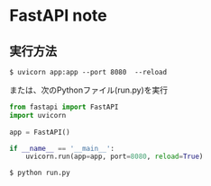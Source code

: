 # FastAPI note

## 実行方法


```
$ uvicorn app:app --port 8080  --reload 
```

または、次のPythonファイル(run.py)を実行

```Python
from fastapi import FastAPI
import uvicorn
 
app = FastAPI()

if __name__ == '__main__':
    uvicorn.run(app=app, port=8080, reload=True)
```

```
$ python run.py
```
